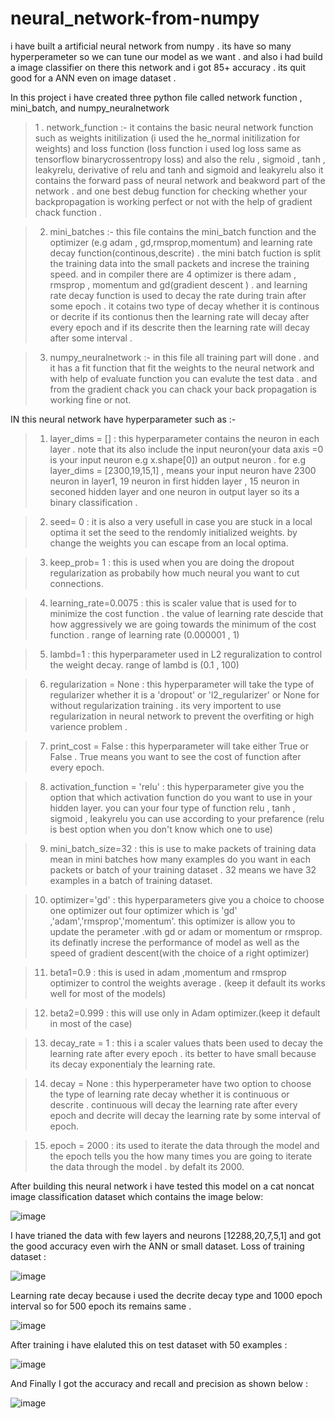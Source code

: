 # neural_network-from-numpy
i have built a artificial neural network from numpy . its have so many hyperperameter so we can tune our model as we want . and also i had build a image classifier on there this network and i got 85+ accuracy . its quit good for a ANN even on image dataset .

In this project i have created three python file called network function , mini_batch, and numpy_neuralnetwork 
> 1 . network_function :- it contains the basic neural network function such as weights initilization (i used the he_normal initilization for weights)
and loss function (loss function i used log loss same as tensorflow binarycrossentropy loss) and also the relu , sigmoid , tanh , leakyrelu, derivative of 
relu and tanh and sigmoid and leakyrelu also it contains the forward pass of neural network and beakword part of the network . and one best debug function 
for checking whether your backpropagation is working perfect or not with the help of gradient chack function .

> 2. mini_batches :- this file contains the mini_batch function and the optimizer (e.g adam , gd,rmsprop,momentum) and learning rate decay function(continous,descrite) . the mini batch fuction is split the training data into the small packets and increse the training speed.
and in compiler there are 4 optimizer is there adam , rmsprop , momentum and gd(gradient descent ) . and learning rate decay function is used 
to decay the rate during train after some epoch . it cotains two type of decay whether it is continous or decrite if its contionus then the learning rate will decay after every epoch and if its descrite then the learning rate will decay after some interval .

> 3. numpy_neuralnetwork :- in this file all training part will done . and it has a fit function that fit the weights to the neural network and with help of evaluate function you can evalute the test data . and from the gradient chack you can chack your back propagation is working fine or not.

IN this neural network have hyperparameter such as :- 

> 1. layer_dims = [] :  this hyperparameter contains the neuron in each layer . note that its also include the input neuron(your data axis =0 is your input neuron e.g x.shape[0]) an output neuron . for e.g layer_dims = [2300,19,15,1] , means your input neuron have 2300 neuron in layer1, 19 neuron in first hidden layer , 15 neuron in seconed hidden layer and one neuron in output layer so its a binary classification .  

>2.  seed= 0 :  it is also a very usefull in case you are stuck in a local optima it set the seed to the rendomly initialized weights. by change the weights  you can escape from an local optima.

>3. keep_prob= 1 : this is used when you are doing the dropout regularization as probabily how much neural you want to cut connections.

>4. learning_rate=0.0075 : this is scaler value that is used for to minimize the cost function . the value of learning rate descide that how aggressively
we are going towards the minimum of the cost function . range of learning rate (0.000001 , 1)

>5. lambd=1 : this hyperparameter used in L2 reguralization to control the weight decay. range of lambd is (0.1 , 100) 

>6. regularization = None : this hyperparameter will take the type of regularizer whether it is a 'dropout' or 'l2_regularizer' or None for without regularization training . its very importent to use regularization in neural network to prevent the overfiting or high varience problem . 

>7. print_cost = False : this hyperparameter will take either True or False . True means you want to see the cost of function after every epoch. 

>8. activation_function = 'relu' : this hyperparameter give you the option that which activation function do you want to use in your hidden layer. you 
can your four type of function relu , tanh , sigmoid , leakyrelu you can use according to your prefarence (relu is best option when you don't know which one to use) 

>9. mini_batch_size=32 : this is use to make packets of training data mean in mini batches how many examples do you want in each packets or batch of your training dataset . 32 means we have 32 examples in a batch of training dataset.

>10. optimizer='gd' : this hyperparameters give you a choice to choose one optimizer out four optimizer which is 'gd' ,'adam','rmsprop','momentum'.
this optimizer is allow you to update the perameter .with gd or adam or momentum or rmsprop. its definatly increse the performance of model as well as 
the speed of gradient descent(with the choice of a right optimizer)

>11. beta1=0.9 : this is used in adam ,momentum and rmsprop  optimizer to control the weights average . (keep it default its works well for most of the models)

>12. beta2=0.999 : this will use only in Adam optimizer.(keep it default in most of the case)

>13. decay_rate = 1 : this i a scaler values thats been used to decay the learning rate after every epoch . its better to have small because its decay exponentialy the learning rate. 

>14. decay = None : this hyperperameter have two option to choose the type of learning rate decay whether it is continuous or descrite . continuous will decay the learning rate after every epoch and decrite will decay the learning rate by some interval of epoch. 

>15. epoch = 2000 : its used to iterate the data through the model and the epoch tells you the how many times you are going to iterate the data through the model . by defalt its 2000.

After building this neural network i have tested this model on a cat noncat image classification dataset which contains the image below:

![image](https://github.com/samthakur587/neural_network-from-numpy/blob/main/image/Figure_2.png)

I have trianed the data with few layers and neurons [12288,20,7,5,1] and got the good accuracy even wirh the ANN or small dataset.
Loss of training dataset : 

![image](https://github.com/samthakur587/neural_network-from-numpy/blob/main/image/cost.png)

Learning rate decay because i used the decrite decay type and 1000 epoch interval so for 500 epoch its remains same .

![image](https://github.com/samthakur587/neural_network-from-numpy/blob/main/image/learning_rate%20decay.png)

After training i have elaluted this on test dataset with 50 examples : 

![image](https://github.com/samthakur587/neural_network-from-numpy/blob/main/image/cunfusion%20matrix.png)

And Finally I got the accuracy and recall and precision as shown below : 

![image](https://github.com/samthakur587/neural_network-from-numpy/blob/main/image/Screenshot%20from%202022-08-16%2017-36-33.png)







